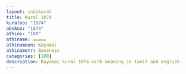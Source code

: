 ```yaml
---
layout: indikural
title: Kural 1074
kuralno: "1074"
abskno: "1074"
athino: "108"
athiname: கயமை
athinameen: Kayamai
athinametr: Baseness
categories: [108]
description: Kayamai kural 1074 with meaning in tamil and english 
---
```



